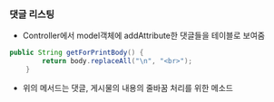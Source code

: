 ### 댓글 리스팅

- Controller에서 model객체에 addAttribute한 댓글들을 테이블로 보여줌

  

```java
public String getForPrintBody() {
		return body.replaceAll("\n", "<br>");
	}
```

- 위의 메서드는 댓글, 게시물의 내용의 줄바꿈 처리를 위한 메소드